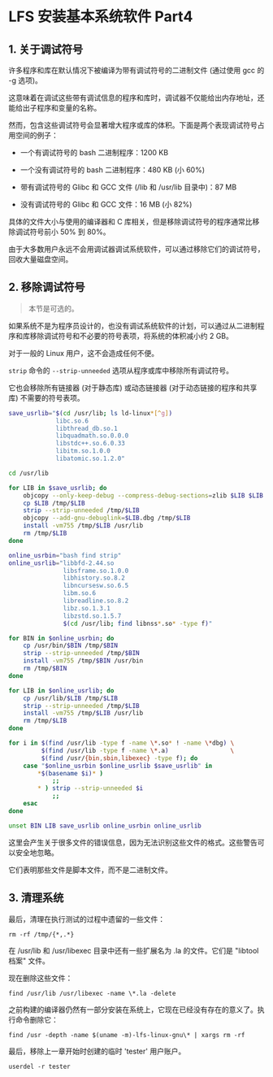 # LFS 安装基本系统软件 Part4

## 1. 关于调试符号

许多程序和库在默认情况下被编译为带有调试符号的二进制文件 (通过使用 gcc 的 -g 选项)。

这意味着在调试这些带有调试信息的程序和库时，调试器不仅能给出内存地址，还能给出子程序和变量的名称。

然而，包含这些调试符号会显著增大程序或库的体积。下面是两个表现调试符号占用空间的例子：

- 一个有调试符号的 bash 二进制程序：1200 KB

- 一个没有调试符号的 bash 二进制程序：480 KB (小 60%)

- 带有调试符号的 Glibc 和 GCC 文件 (/lib 和 /usr/lib 目录中)：87 MB

- 没有调试符号的 Glibc 和 GCC 文件：16 MB (小 82%)

具体的文件大小与使用的编译器和 C 库相关，但是移除调试符号的程序通常比移除调试符号前小 50% 到 80%。

由于大多数用户永远不会用调试器调试系统软件，可以通过移除它们的调试符号，回收大量磁盘空间。

## 2. 移除调试符号

> 本节是可选的。

如果系统不是为程序员设计的，也没有调试系统软件的计划，可以通过从二进制程序和库移除调试符号和不必要的符号表项，将系统的体积减小约
2 GB。

对于一般的 Linux 用户，这不会造成任何不便。

`strip` 命令的 `--strip-unneeded` 选项从程序或库中移除所有调试符号。

它也会移除所有链接器 (对于静态库) 或动态链接器 (对于动态链接的程序和共享库) 不需要的符号表项。

```bash
save_usrlib="$(cd /usr/lib; ls ld-linux*[^g])
             libc.so.6
             libthread_db.so.1
             libquadmath.so.0.0.0
             libstdc++.so.6.0.33
             libitm.so.1.0.0
             libatomic.so.1.2.0"

cd /usr/lib

for LIB in $save_usrlib; do
    objcopy --only-keep-debug --compress-debug-sections=zlib $LIB $LIB.dbg
    cp $LIB /tmp/$LIB
    strip --strip-unneeded /tmp/$LIB
    objcopy --add-gnu-debuglink=$LIB.dbg /tmp/$LIB
    install -vm755 /tmp/$LIB /usr/lib
    rm /tmp/$LIB
done

online_usrbin="bash find strip"
online_usrlib="libbfd-2.44.so
               libsframe.so.1.0.0
               libhistory.so.8.2
               libncursesw.so.6.5
               libm.so.6
               libreadline.so.8.2
               libz.so.1.3.1
               libzstd.so.1.5.7
               $(cd /usr/lib; find libnss*.so* -type f)"

for BIN in $online_usrbin; do
    cp /usr/bin/$BIN /tmp/$BIN
    strip --strip-unneeded /tmp/$BIN
    install -vm755 /tmp/$BIN /usr/bin
    rm /tmp/$BIN
done

for LIB in $online_usrlib; do
    cp /usr/lib/$LIB /tmp/$LIB
    strip --strip-unneeded /tmp/$LIB
    install -vm755 /tmp/$LIB /usr/lib
    rm /tmp/$LIB
done

for i in $(find /usr/lib -type f -name \*.so* ! -name \*dbg) \
         $(find /usr/lib -type f -name \*.a)                 \
         $(find /usr/{bin,sbin,libexec} -type f); do
    case "$online_usrbin $online_usrlib $save_usrlib" in
        *$(basename $i)* )
            ;;
        * ) strip --strip-unneeded $i
            ;;
    esac
done

unset BIN LIB save_usrlib online_usrbin online_usrlib
```

这里会产生关于很多文件的错误信息，因为无法识别这些文件的格式。这些警告可以安全地忽略。

它们表明那些文件是脚本文件，而不是二进制文件。

## 3. 清理系统

最后，清理在执行测试的过程中遗留的一些文件：

```text
rm -rf /tmp/{*,.*}
```

在 /usr/lib 和 /usr/libexec 目录中还有一些扩展名为 .la 的文件。它们是 "libtool 档案" 文件。

现在删除这些文件：

```text
find /usr/lib /usr/libexec -name \*.la -delete
```

之前构建的编译器仍然有一部分安装在系统上，它现在已经没有存在的意义了。执行命令删除它：

```text
find /usr -depth -name $(uname -m)-lfs-linux-gnu\* | xargs rm -rf
```

最后，移除上一章开始时创建的临时 'tester' 用户账户。

```text
userdel -r tester
```
